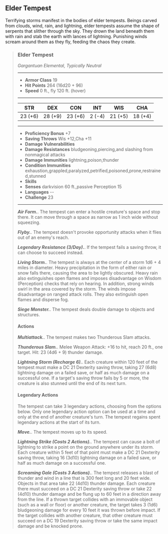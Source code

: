 ## Elder Tempest
Terrifying storms manifest in the bodies of elder tempests. Beings carved from clouds, wind, rain, and lightning, elder tempests assume the shape of serpents that slither through the sky. They drown the land beneath them with rain and stab the earth with lances of lightning. Punishing winds scream around them as they fly, feeding the chaos they create.

>### Elder Tempest
>*Gargantuan Elemental, Typically Neutral*
>___
>- **Armor Class** 19
>- **Hit Points** 264 (16d20 + 96)
>- **Speed** 0 ft., fly 120 ft. (hover)
>___
>|**STR**|**DEX**|**CON**|**INT**|**WIS**|**CHA**|
>|:---:|:---:|:---:|:---:|:---:|:---:|
>|23 (+6)|28 (+9)|23 (+6)|2 (-4)|21 (+5)|18 (+4)|
>
>___
>- **Proficiency Bonus** +7
>- **Saving Throws** Wis +12,Cha +11
>- **Damage Vulnerabilities** 
>- **Damage Resistances** bludgeoning,piercing,and slashing from nonmagical attacks
>- **Damage Immunities** lightning,poison,thunder
>- **Condition Immunities** exhaustion,grappled,paralyzed,petrified,poisoned,prone,restrained,stunned
>- **Skills** 
>- **Senses** darkvision 60 ft.,passive Perception 15
>- **Languages** --
>- **Challenge** 23
>___
>***Air Form.***. The tempest can enter a hostile creature's space and stop there. It can move through a space as narrow as 1 inch wide without squeezing.
>
>***Flyby.***. The tempest doesn't provoke opportunity attacks when it flies out of an enemy's reach.
>
>***Legendary Resistance (3/Day).***. If the tempest fails a saving throw, it can choose to succeed instead.
>
>***Living Storm.***. The tempest is always at the center of a storm 1d6 + 4 miles in diameter. Heavy precipitation in the form of either rain or snow falls there, causing the area to be lightly obscured. Heavy rain also extinguishes open flames and imposes disadvantage on Wisdom (Perception) checks that rely on hearing. In addition, strong winds swirl in the area covered by the storm. The winds impose disadvantage on ranged attack rolls. They also extinguish open flames and disperse fog.
>
>***Siege Monster.***. The tempest deals double damage to objects and structures.
>
>#### Actions
>***Multiattack.***. The tempest makes two Thunderous Slam attacks.
>
>***Thunderous Slam.***. Melee Weapon Attack: +16 to hit, reach 20 ft., one target. Hit: 23 (4d6 + 9) thunder damage.
>
>***Lightning Storm (Recharge 6).***. Each creature within 120 feet of the tempest must make a DC 21 Dexterity saving throw, taking 27 (6d8) lightning damage on a failed save, or half as much damage on a successful one. If a target's saving throw fails by 5 or more, the creature is also stunned until the end of its next turn.
>
>#### Legendary Actions
>The tempest can take 3 legendary actions, choosing from the options below. Only one legendary action option can be used at a time and only at the end of another creature's turn. The tempest regains spent legendary actions at the start of its turn.
>
>***Move.***. The tempest moves up to its speed.
>
>***Lightning Strike (Costs 2 Actions).***. The tempest can cause a bolt of lightning to strike a point on the ground anywhere under its storm. Each creature within 5 feet of that point must make a DC 21 Dexterity saving throw, taking 16 (3d10) lightning damage on a failed save, or half as much damage on a successful one.
>
>***Screaming Gale (Costs 3 Actions).***. The tempest releases a blast of thunder and wind in a line that is 300 feet long and 20 feet wide. Objects in that area take 22 (4d10) thunder damage. Each creature there must succeed on a DC 21 Dexterity saving throw or take 22 (4d10) thunder damage and be flung up to 60 feet in a direction away from the line. If a thrown target collides with an immovable object (such as a wall or floor) or another creature, the target takes 3 (1d6) bludgeoning damage for every 10 feet it was thrown before impact. If the target collides with another creature, that other creature must succeed on a DC 19 Dexterity saving throw or take the same impact damage and be knocked prone.
>
